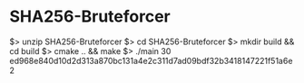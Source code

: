 # SHA256-Bruteforcer

$> unzip SHA256-Bruteforcer
$> cd SHA256-Bruteforcer
$> mkdir build && cd build
$> cmake .. && make
$> ./main 30 ed968e840d10d2d313a870bc131a4e2c311d7ad09bdf32b3418147221f51a6e2

